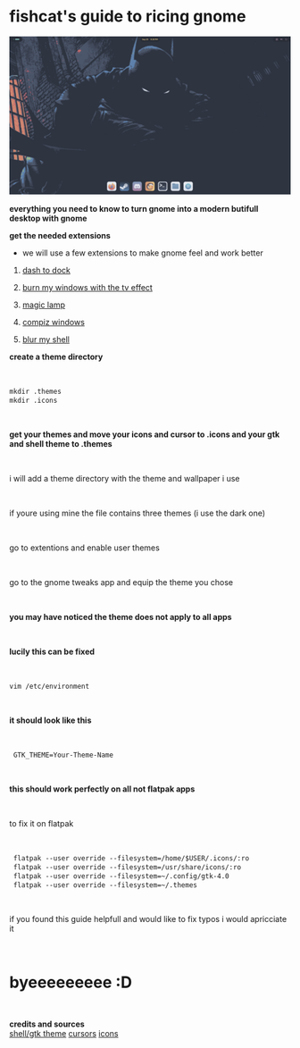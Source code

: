 # fishcat's guide to ricing gnome
![](https://github.com/fishcat13/fishcat-s-guide-to-ricing-gnome/blob/main/Screenshot%20From%202024-09-25%2021-39-37.png)

**everything you need to know to turn gnome into a modern butifull desktop with gnome**


**get the needed extensions**

 - we will use a few extensions to make gnome feel and work better

1. [dash to dock](https://extensions.gnome.org/extension/307/dash-to-dock/)

2. [burn my windows with the tv effect](https://extensions.gnome.org/extension/4679/burn-my-windows/)

3. [magic lamp](https://extensions.gnome.org/extension/3740/compiz-alike-magic-lamp-effect/)

4. [compiz windows](https://extensions.gnome.org/extension/3210/compiz-windows-effect/)

5. [blur my shell](https://extensions.gnome.org/extension/3193/blur-my-shell/)  <br>
 

**create a theme directory**

<br>

    mkdir .themes
    mkdir .icons

<br>
 
 **get your themes and move your icons and cursor to .icons and your gtk and shell theme to .themes**

<br>

i will add a theme directory with the theme and wallpaper i use

<br>
 
if youre using mine the file contains three themes (i use the dark one)

<br>

go to extentions and enable user themes 

<br>

go to the gnome tweaks app and equip the theme you chose 

<br>

**you may have noticed the theme does not apply to all apps**

<br>

**lucily this can be fixed**

<br>

    vim /etc/environment  

<br>

**it should look like this**

<br>

     GTK_THEME=Your-Theme-Name

<br>

**this should work perfectly on all not flatpak apps**

<br>

to fix it on flatpak

<br>


     flatpak --user override --filesystem=/home/$USER/.icons/:ro
     flatpak --user override --filesystem=/usr/share/icons/:ro 
     flatpak --user override --filesystem=~/.config/gtk-4.0
     flatpak --user override --filesystem=~/.themes


<br>

if you found this guide helpfull and would like to fix typos i would apricciate it 

<br>

# byeeeeeeeee :D

<br>

**credits and sources**
<br>
[shell/gtk theme](https://www.gnome-look.org/p/2014493)
[cursors](https://www.gnome-look.org/p/1818760)
[icons](https://www.pling.com/p/1686927/)





     




